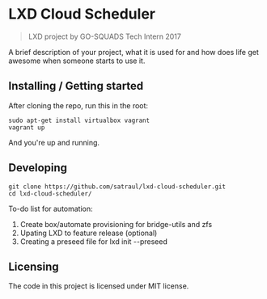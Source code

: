 # LXD Cloud Scheduler
>LXD project by GO-SQUADS Tech Intern 2017

A brief description of your project, what it is used for and how does life get
awesome when someone starts to use it.

## Installing / Getting started

After cloning the repo, run this in the root:

```shell
sudo apt-get install virtualbox vagrant
vagrant up
```

And you're up and running.

## Developing

```shell
git clone https://github.com/satraul/lxd-cloud-scheduler.git
cd lxd-cloud-scheduler/
```

To-do list for automation:
1. Create box/automate provisioning for bridge-utils and zfs
2. Upating LXD to feature release (optional)
3. Creating a preseed file for lxd init --preseed

## Licensing

The code in this project is licensed under MIT license.
